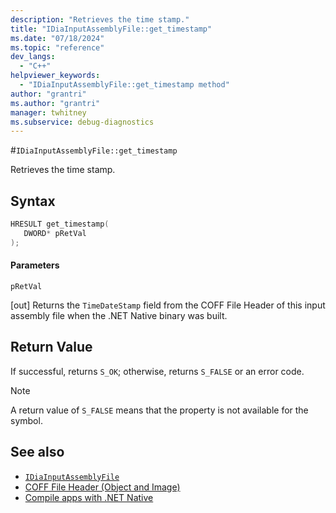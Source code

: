 ```yaml
---
description: "Retrieves the time stamp."
title: "IDiaInputAssemblyFile::get_timestamp"
ms.date: "07/18/2024"
ms.topic: "reference"
dev_langs:
  - "C++"
helpviewer_keywords:
  - "IDiaInputAssemblyFile::get_timestamp method"
author: "grantri"
ms.author: "grantri"
manager: twhitney
ms.subservice: debug-diagnostics
---
```

#`IDiaInputAssemblyFile::get_timestamp`

Retrieves the time stamp.

## Syntax

```C++
HRESULT get_timestamp(
   DWORD* pRetVal
);
```

#### Parameters
 `pRetVal`

[out] Returns the `TimeDateStamp` field from the COFF File Header of this input assembly file when the .NET Native binary was built.

## Return Value
 If successful, returns `S_OK`; otherwise, returns `S_FALSE` or an error code.

> [!NOTE]
> A return value of `S_FALSE` means that the property is not available for the symbol.

## See also

- [`IDiaInputAssemblyFile`](../../debugger/debug-interface-access/idiainputassemblyfile.md)
- [COFF File Header (Object and Image)](/windows/win32/debug/pe-format#coff-file-header-object-and-image)
- [Compile apps with .NET Native](/windows/uwp/dotnet-native/)
